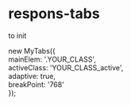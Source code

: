 # respons-tabs


to init

<section class="respons-tabs YOUR_CLASS">
        <div class="respons-tabs__menu">
            <div data-key="respons-tab_1" class="respons-tabs__menu-item  YOUR_CLASS_active"></div>
            <div data-key="respons-tab_2" class="respons-tabs__menu-item"></div>
            <div data-key="respons-tab_3" class="respons-tabs__menu-item"></div>
            <div data-key="respons-tab_4" class="respons-tabs__menu-item"></div>
            <div data-key="respons-tab_5" class="respons-tabs__menu-item"></div>
        </div>
        <div class="respons-tabs__text">
            <div data-value="respons-tab_1" class="respons-tabs__text-item"></div>
            <div data-value="respons-tab_2" class="respons-tabs__text-item" style="display: none"></div>
            <div data-value="respons-tab_3" class="respons-tabs__text-item" style="display: none"></div>
            <div data-value="respons-tab_4" class="respons-tabs__text-item" style="display: none"></div>
            <div data-value="respons-tab_5" class="respons-tabs__text-item" style="display: none"></div>
        </div>
</section>


new MyTabs({ <br>
    mainElem: '.YOUR_CLASS',  <br>
    activeClass: 'YOUR_CLASS_active',  <br>
    adaptive: true,  <br>
    breakPoint: '768'  <br>
});